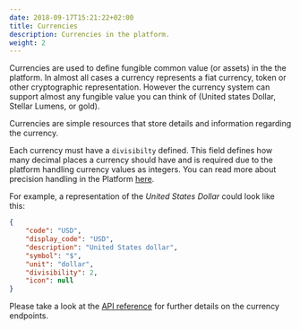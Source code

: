 ```yaml
---
date: 2018-09-17T15:21:22+02:00
title: Currencies
description: Currencies in the platform.
weight: 2
---
```


Currencies are used to define fungible common value (or assets) in the the platform. In almost all cases a currency represents a fiat currency, token or other cryptographic representation. However the currency system can support almost any fungible value you can think of (United states Dollar, Stellar Lumens, or gold).

Currencies are simple resources that store details and information regarding the currency.

Each currency must have a `divisibilty` defined. This field defines how many decimal places a currency should have and is required due to the platform handling currency values as integers. You can read more about precision handling in the Platform [here](/platform/general-usage/precision/).

For example, a representation of the *United States Dollar* could look like this:

```json
{
    "code": "USD",
    "display_code": "USD",
    "description": "United States dollar",
    "symbol": "$",
    "unit": "dollar",
    "divisibility": 2,
    "icon": null
}
```

<aside class="notice">
	Please take a look at the <a href="https://api.rehive.com/?api=rehive-platform-admin-api#tag/currencies/GET/3/admin/currencies/" target="_blank">API reference</a> for further details on the currency endpoints.
</aside>
